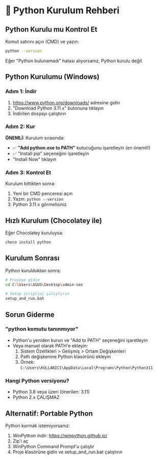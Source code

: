 # 🐍 Python Kurulum Rehberi

## Python Kurulu mu Kontrol Et

Komut satırını açın (CMD) ve yazın:
```bash
python --version
```

Eğer "Python bulunamadı" hatası alıyorsanız, Python kurulu değil.

## Python Kurulumu (Windows)

### Adım 1: İndir
1. https://www.python.org/downloads/ adresine gidin
2. "Download Python 3.11.x" butonuna tıklayın
3. İndirilen dosyayı çalıştırın

### Adım 2: Kur
**ÖNEMLİ:** Kurulum sırasında:
- ✅ **"Add python.exe to PATH"** kutucuğunu işaretleyin (en önemli!)
- ✅ "Install pip" seçeneğini işaretleyin
- "Install Now" tıklayın

### Adım 3: Kontrol Et
Kurulum bittikten sonra:
1. Yeni bir CMD penceresi açın
2. Yazın: `python --version`
3. Python 3.11.x görmelisiniz

## Hızlı Kurulum (Chocolatey ile)

Eğer Chocolatey kuruluysa:
```bash
choco install python
```

## Kurulum Sonrası

Python kurulduktan sonra:
```bash
# Projeye gidin
cd C:\Users\ASUS\Desktop\admin-ses

# Setup scriptini çalıştırın
setup_and_run.bat
```

## Sorun Giderme

### "python komutu tanınmıyor"
- Python'u yeniden kurun ve "Add to PATH" seçeneğini işaretleyin
- Veya manuel olarak PATH'e ekleyin:
  1. Sistem Özellikleri > Gelişmiş > Ortam Değişkenleri
  2. Path değişkenine Python klasörünü ekleyin
  3. Örnek: `C:\Users\KULLANICI\AppData\Local\Programs\Python\Python311`

### Hangi Python versiyonu?
- Python 3.8 veya üzeri (önerilen: 3.11)
- Python 2.x ÇALIŞMAZ

## Alternatif: Portable Python

Python kurmak istemiyorsanız:
1. WinPython indir: https://winpython.github.io/
2. Zip'i aç
3. WinPython Command Prompt'u çalıştır
4. Proje klasörüne gidin ve setup_and_run.bat çalıştırın
